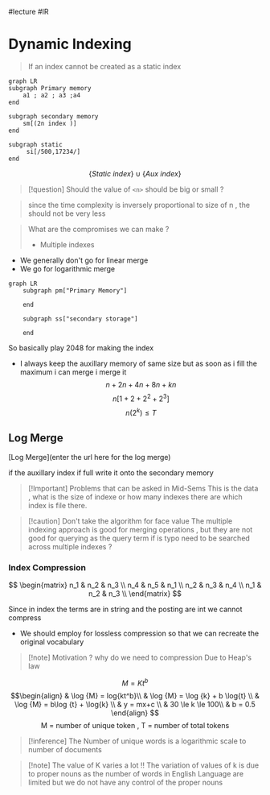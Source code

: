 #lecture  #IR 
# Dynamic Indexing 

> If an index cannot be created as a static index 

```mermaid
graph LR
subgraph Primary memory 
	a1 ; a2 ; a3 ;a4 
end

subgraph secondary memory 
	sm[(2n index )]
end

subgraph static 
	 si[/500,17234/]
end

```


$$ \{Static \ index \} \cup \{Aux\ index\}$$

> [!question] Should the value of `<n>` should be big or small ?

> since the time complexity is inversely proportional to size of n , the should not be very less 

> What are the compromises we can make ? 
>  - Multiple indexes 

 - We generally don't go for linear merge 
 - We go for logarithmic merge 

```mermaid 
graph LR 
	subgraph pm["Primary Memory"] 

	end

	subgraph ss["secondary storage"]
	 
	end
```

So basically play 2048 for making the index 

- I always keep the auxillary memory of same size but as soon as i fill the maximum i can merge i merge it 
$$ n+2n+4n+8n+kn$$
$$n[1+2+2^2+2^3]$$
$$ n(2^k) \le T $$


## Log Merge 
[Log Merge](enter the url here for the log merge)

if the auxillary index if full write it onto the secondary memory 

> [!Important] Problems that can be asked in Mid-Sems 
> This is the data , what is the size of indexe or how many indexes there are which index is file there. 

> [!caution] Don't take the algorithm for face value
>  The multiple indexing approach is good for merging operations , but they are not good for querying as the query term if is typo need to be searched across multiple indexes ? 

### Index Compression 

$$
\begin{matrix}
n_1 & n_2 & n_3 \\
n_4 & n_5  & n_1 \\
n_2 & n_3 & n_4 \\
n_1 & n_2 & n_3 \\
\end{matrix}
$$

Since in index the terms are in string and the posting are int we cannot compress 

- We should employ for lossless compression so that we can recreate the original vocabulary

> [!note] Motivation ? why do we need to compression
> Due to Heap's law  


$$M = Kt^b$$
$$\begin{align}
	& \log {M} = log{kt^b}\\
	& \log {M} = \log {k} + b \log{t} \\
	& \log {M} = b\log {t} +  \log{k} \\
	& y = mx+c \\
	&	30 \le k \le 100\\
	&	b = 0.5
\end{align}
$$
$$\text{ M = number of unique token , T = number of total tokens } $$


> [!inference] 
> The Number of unique words is a logarithmic scale to number of documents 


> [!note] The value of K varies a lot !! 
> The variation of values of k is due to proper nouns as the number of words in English Language are limited but we do not have any control of the proper nouns


